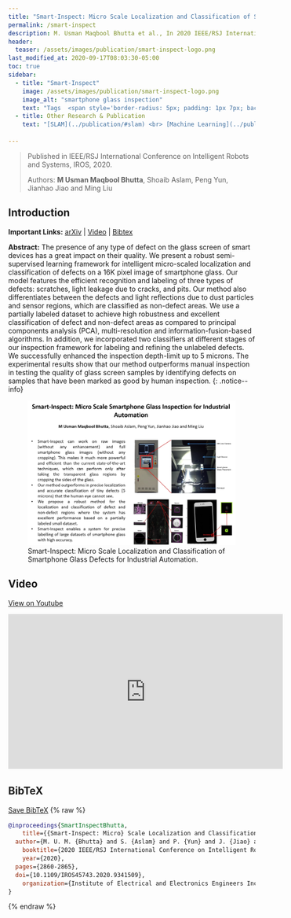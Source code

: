 ```yaml
---
title: "Smart-Inspect: Micro Scale Localization and Classification of Smartphone Glass Defects for Industrial Automation"
permalink: /smart-inspect
description: M. Usman Maqbool Bhutta et al., In 2020 IEEE/RSJ International Conference on Intelligent Robots and Systems (IROS), pp. 2860-2865. IEEE, 2020.
header:
  teaser: /assets/images/publication/smart-inspect-logo.png
last_modified_at: 2020-09-17T08:03:30-05:00
toc: true
sidebar:
  - title: "Smart-Inspect"
    image: /assets/images/publication/smart-inspect-logo.png
    image_alt: "smartphone glass inspection"
    text: "Tags  <span style='border-radius: 5px; padding: 1px 7px; background-color:aliceblue; color: midnightblue;' rel='tag'>Glass Inspection</span> <span style='border-radius: 5px; padding: 1px 7px; background-color:aliceblue; color: midnightblue;' rel='tag'>Machine Learning</span>" 
  - title: Other Research & Publication
    text: "[SLAM](../publication/#slam) <br> [Machine Learning](../publication/#machine-learning) <br> [Automonous Driving](../publication/#automonous-driving)"

---
```


> Published in IEEE/RSJ International Conference on Intelligent Robots and Systems, IROS, 2020.
>
> Authors: **M Usman Maqbool Bhutta**, Shoaib Aslam, Peng Yun, Jianhao Jiao and Ming Liu

## Introduction 

**Important Links:** [arXiv](https://arxiv.org/abs/2010.00741) \| [Video](#video) \|  [Bibtex](#bibtex)

**Abstract:**  The presence of any type of defect on the glass screen of smart devices has a great impact on their quality. We present a robust semi-supervised learning framework for intelligent micro-scaled localization and classification of defects on a 16K pixel image of smartphone glass. Our model features the efficient recognition and labeling of three types of defects: scratches, light leakage due to cracks, and pits. Our method also differentiates between the defects and light reflections due to dust particles and sensor regions, which are classified as non-defect areas. We use a partially labeled dataset to achieve high robustness and excellent classification of defect and non-defect areas as compared to principal components analysis (PCA), multi-resolution and information-fusion-based algorithms. In addition, we incorporated two classifiers at different stages of our inspection framework for labeling and refining the unlabeled defects. We successfully enhanced the inspection depth-limit up to 5 microns. The experimental results show that our method outperforms manual inspection in testing the quality of glass screen samples by identifying defects on samples that have been marked as good by human inspection.
{: .notice--info}


<figure>
    <a href="/assets/images/publication/smart-inspect.jpg"><img src="/assets/images/publication/smart-inspect.jpg"></a>
    <figcaption>Smart-Inspect: Micro Scale Localization and Classification of Smartphone Glass Defects for Industrial Automation.</figcaption>
</figure>

## Video 
[View on Youtube](https://www.youtube.com/watch?v=lYuSfzzmRS0) 
<iframe width="560" height="315" src="https://www.youtube.com/embed/lYuSfzzmRS0 " frameborder="0" allow="autoplay; encrypted-media" allowfullscreen></iframe>

## BibTeX
[Save BibTeX](/assets/bibtex/smart-inspect.bib)
{% raw %}
```bib
@inproceedings{SmartInspectBhutta,
	title={{Smart-Inspect: Micro} Scale Localization and Classification of Smartphone Glass Defects for Industrial Automation},
  author={M. U. M. {Bhutta} and S. {Aslam} and P. {Yun} and J. {Jiao} and M. {Liu}},
	booktitle={2020 IEEE/RSJ International Conference on Intelligent Robots and Systems, IROS 2020},
	year={2020},
  pages={2860-2865},
  doi={10.1109/IROS45743.2020.9341509},
	organization={Institute of Electrical and Electronics Engineers Inc.}
}
```
{% endraw %}